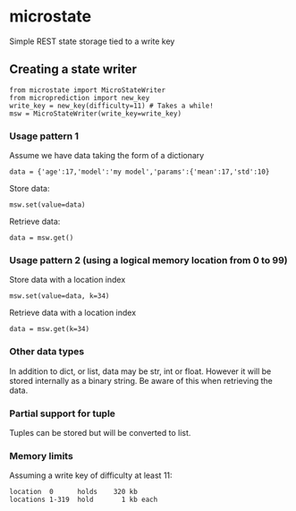 # microstate 

Simple REST state storage tied to a write key

## Creating a state writer 

    from microstate import MicroStateWriter
    from microprediction import new_key
    write_key = new_key(difficulty=11) # Takes a while! 
    msw = MicroStateWriter(write_key=write_key)

### Usage pattern 1

Assume we have data taking the form of a dictionary

    data = {'age':17,'model':'my model','params':{'mean':17,'std':10}
    
Store data: 

    msw.set(value=data)
    
Retrieve data:

    data = msw.get()     
    
### Usage pattern 2 (using a logical memory location from 0 to 99)

Store data with a location index

    msw.set(value=data, k=34)
    
Retrieve data with a location index

    data = msw.get(k=34) 
    
### Other data types

In addition to dict, or list, data may be str, int or float. 
However it will be stored internally as a binary string. Be aware of this when
retrieving the data. 

### Partial support for tuple

Tuples can be stored but will be converted to list. 
    
### Memory limits 

Assuming a write key of difficulty at least 11:

    location  0      holds    320 kb
    locations 1-319  hold       1 kb each 
    
 
